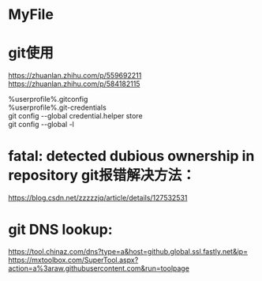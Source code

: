 ﻿# MyFile

#  git使用
https://zhuanlan.zhihu.com/p/559692211   
https://zhuanlan.zhihu.com/p/584182115


%userprofile%\.gitconfig   
%userprofile%\.git-credentials   
git config --global credential.helper store   
git config --global -l


#  fatal: detected dubious ownership in repository git报错解决方法：   
https://blog.csdn.net/zzzzzjq/article/details/127532531


# git DNS lookup:   
https://tool.chinaz.com/dns?type=a&host=github.global.ssl.fastly.net&ip=   
https://mxtoolbox.com/SuperTool.aspx?action=a%3araw.githubusercontent.com&run=toolpage  